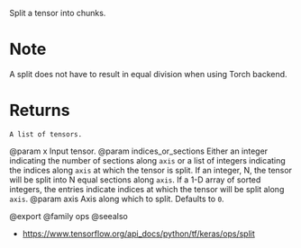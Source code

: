 Split a tensor into chunks.

# Note
A split does not have to result in equal division when using
Torch backend.

# Returns
    A list of tensors.

@param x Input tensor.
@param indices_or_sections Either an integer indicating the number of
    sections along `axis` or a list of integers indicating the indices
    along `axis` at which the tensor is split.
If an integer, N, the tensor will be split into N
    equal sections along `axis`. If a 1-D array of sorted integers,
    the entries indicate indices at which the tensor will be split
    along `axis`.
@param axis Axis along which to split. Defaults to `0`.

@export
@family ops
@seealso
+ <https://www.tensorflow.org/api_docs/python/tf/keras/ops/split>
